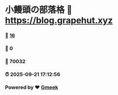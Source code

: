 # 小饅頭の部落格 :link: https://blog.grapehut.xyz 
### :page_facing_up: [16](https://blog.grapehut.xyz/tag.html) 
### :speech_balloon: 0 
### :hibiscus: 70032 
### :alarm_clock: 2025-09-21 17:12:56 
### Powered by :heart: [Gmeek](https://github.com/Meekdai/Gmeek)
